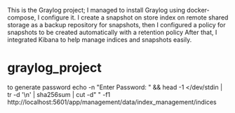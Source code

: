 This is the Graylog project;
I managed to install Graylog using docker-compose, I configure it. 
I create a snapshot on store index on remote shared storage as a backup repository for snapshots, then I configured a policy for snapshots to be created automatically with a retention policy 
After that, I integrated Kibana to help manage indices and snapshots easily.

# graylog_project
to generate password
echo -n "Enter Password: " && head -1 </dev/stdin | tr -d '\n' | sha256sum | cut -d" " -f1
http://localhost:5601/app/management/data/index_management/indices